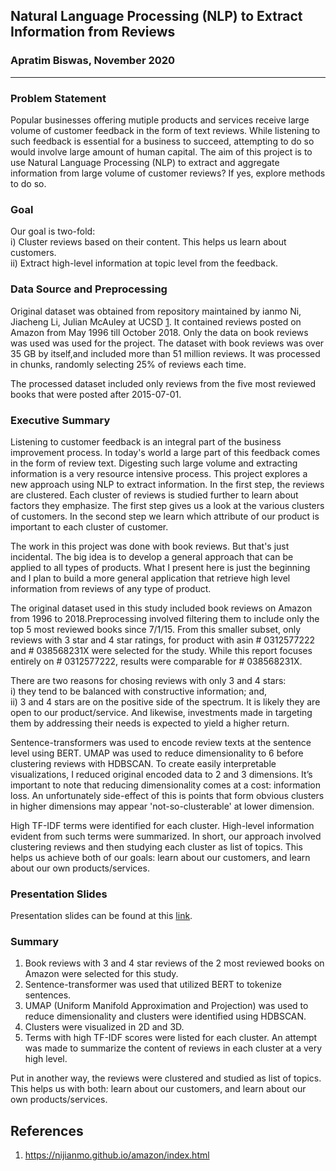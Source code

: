 ## Natural Language Processing (NLP) to Extract Information from Reviews

### Apratim Biswas, November 2020

---

### Problem Statement  
Popular businesses offering mutiple products and services receive large volume of customer feedback in the form of text reviews. While listening to such feedback is essential for a business to succeed, attempting to do so would involve large amount of human capital. The aim of this project is to use Natural Language Processing (NLP) to extract and aggregate information from large volume of customer reviews? If yes, explore methods to do so.

### Goal  
Our goal is two-fold:  
i) Cluster reviews based on their content. This helps us learn about customers.  
ii) Extract high-level information at topic level from the feedback.  

### Data Source and Preprocessing  
Original dataset was obtained from repository maintained by ianmo Ni, Jiacheng Li, Julian McAuley at UCSD [1](https://nijianmo.github.io/amazon/index.html). It contained reviews posted on Amazon from May 1996 till October 2018. Only the data on book reviews was used was used for the project. The dataset with book reviews was over 35 GB  by itself,and included more than 51 million reviews. It was processed in chunks, randomly selecting 25% of reviews each time. 

The processed dataset included only reviews from the five most reviewed books that were posted after 2015-07-01. 

### Executive Summary

Listening to customer feedback is an integral part of the business improvement process. In today's world a large part of this feedback comes in the form of review text. Digesting such large volume and extracting information is a very resource intensive process. This project explores a new approach using NLP to extract information. In the first step, the reviews are clustered. Each cluster of reviews is studied further to learn about factors they emphasize. The first step gives us a look at the various clusters of customers. In the second step we learn which attribute of our product is important to each cluster of customer.

The work in this project was done with book reviews. But that's just incidental. The big idea is to develop a general approach that can be applied to all types of products. What I present here is just the beginning and I plan to build a more general application that retrieve high level information from reviews of any type of product.

The original dataset used in this study included book reviews on Amazon from 1996 to 2018.Preprocessing involved filtering them to include only the top 5 most reviewed books since 7/1/15. From this smaller subset, only reviews with 3 star and 4 star ratings, for product with asin # 0312577222 and  # 038568231X were selected for the study. While this report focuses entirely on # 0312577222, results were comparable for # 038568231X. 

There are two reasons for chosing reviews with only 3 and 4 stars:  
i) they tend to be balanced with constructive information; and,  
ii) 3 and 4 stars are on the positive side of the spectrum. It is likely they are open to our product/service. And likewise, investments made in targeting them by addressing their needs is expected to yield a higher return. 

Sentence-transformers was used to encode review texts at the sentence level using BERT. UMAP was used to reduce dimensionality to 6 before clustering reviews with HDBSCAN. To create easily interpretable visualizations, I reduced original encoded data to 2 and 3 dimensions. It’s important to note that reducing dimensionality comes at a cost: information loss. An unfortunately side-effect of this is points that form obvious clusters in higher dimensions may appear 'not-so-clusterable' at lower dimension.

High TF-IDF terms were identified for each cluster. High-level information evident from such terms were summarized. In short, our approach involved clustering reviews and then studying each cluster as list of topics. This helps us achieve both of our goals: learn about our customers, and learn about our own products/services.

### Presentation Slides  

Presentation slides can be found at this [link](https://docs.google.com/presentation/d/1MDVXKrzkVPxmOz1KgxXRsLLzTfZhwPlyfoVQfiSez9g/edit?usp=sharing).

### Summary  

1. Book reviews with 3 and 4 star reviews of the 2 most reviewed books on Amazon were selected for this study. 
2. Sentence-transformer was used that utilized BERT to tokenize sentences. 
3. UMAP (Uniform Manifold Approximation and Projection) was used to reduce dimensionality and clusters were identified using HDBSCAN.  
4. Clusters were visualized in 2D and 3D.  
5. Terms with high TF-IDF scores were listed for each cluster. An attempt was made to summarize the content of reviews in each cluster at a very high level.  

Put in another way, the reviews were clustered and studied as list of topics. This helps us with both: learn about our customers, and learn about our own products/services.


## References

1. https://nijianmo.github.io/amazon/index.html
